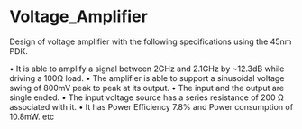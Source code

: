 # Voltage_Amplifier
Design of voltage amplifier with the following specifications using the 45nm PDK.

 • It is able to amplify a signal between 2GHz and 2.1GHz by ~12.3dB while driving a 100Ω
 load.
 • The amplifier is able to support a sinusoidal voltage swing of 800mV peak to peak at its output.
 • The input and the output are single ended.
 • The input voltage source has a series resistance of 200 Ω associated with it.
 • It has Power Efficiency 7.8% and Power consumption of 10.8mW.
 etc
